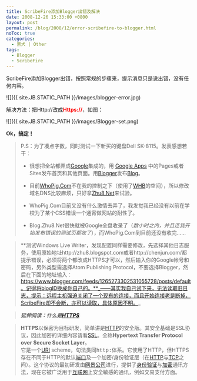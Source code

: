 ```yaml
---
title: ScribeFire添加Blogger出错及解决
date: 2008-12-26 15:33:00 +0800
layout: post
permalink: /blog/2008/12/error-scribefire-to-blogger.html
noToc: true
categories:
  - 黑犬 | Other
tags:
  - Blogger
  - ScribeFire
---
```

ScribeFire添加Blogger出错，按照常规的步骤来，提示消息只是说出错，没有任何内容。

<span class="center">![]({{ site.JB.STATIC_PATH }}/images/blogger-error.jpg)</span>

解决方法：把Http://改成<span style='color: red;'>**Https://**</span>，如图：

<span class="center">![]({{ site.JB.STATIC_PATH }}/images/Blogger-set.png)</span>

**Ok，搞定！**

> P.S：为了凑点字数，同时测试一下新买的键盘Dell SK-8115。发表感想若干：  
> *   很想把全站都弄成[Google](http://www.google.com/)集成的，用 [Google Apps](http://start.zhu8.net/) 中的Pages或者Sites发布首页和其他页面。用[Blogger](http://www.blogger.com/)发布[Blog](http://blog.zhu8.net/)。
>   
> *   目前[WhoPig.Com][1]不在我的控制之下（使用了[WHB](http://www.webhostingbuzz.com/)的空间），所以修改域名DNS比较麻烦，只好拿[Zhu8.Net][2]来试验。
>   
> *   WhoPig.Com目前又没有什么激情去弄了，我发觉我已经没有以前在学校为了某个CSS错误一个通宵做网站的耐性了。
>   
> *   Blog.Zhu8.Net很快就被Google全盘收录了（*数小时之内，并且连我开始发布错误的测试页都收了*），而WhoPig.Com到目前还没有收完……
>   
> 

>   **测试Windows Live Writer，发现配置同样需要修改，先选择其他日志服务，使用原始地址http://zhu8.blogspot.com或者http://chenjun.com/都提示错误，必须将两个都改成HTTPS才可以，然后输入你的Google帐号和密码，另外类型需选择Atom Publishing Protocol，不要选择Blogger，然后在下面的地址输入：https://www.blogger.com/feeds/1265273302531055728/posts/default。记得将blogID换成你自己的。**_——其实我自己试下来，无法读取旧日志，提示：远程主机强迫关闭了一个现有的连接，而且开始连接老是断掉，ScribeFire却不会断，亦可以读取，具体原因不明。_

>   **_延伸阅读：什么是[HTTPS](http://zh.wikipedia.org/wiki/HTTPS)_**

> **HTTPS**以保密为目标研发，简单讲是[HTTP](http://zh.wikipedia.org/wiki/HTTP "HTTP")的安全版。其安全基础是SSL协议，因此加密的详细内容请看[SSL](http://zh.wikipedia.org/wiki/SSL "SSL")。全称**Hypertext Transfer Protocol over Secure Socket Layer**。  
> 它是一个[URI](http://zh.wikipedia.org/wiki/URI "URI") scheme，句法类同<tt>http:</tt>体系。它使用了HTTP，但HTTPS存在不同于HTTP的默认[端口](http://zh.wikipedia.org/wiki/%E7%AB%AF%E5%8F%A3 "端口")及一个加密/身份验证层（在[HTTP](http://zh.wikipedia.org/wiki/HTTP "HTTP")与[TCP](http://zh.wikipedia.org/wiki/TCP "TCP")之间）。这个协议的最初研发由[网景公司](http://zh.wikipedia.org/wiki/%E7%BD%91%E6%99%AF%E5%85%AC%E5%8F%B8 "网景公司")进行，提供了[身份验证][3]与[加密][4]通讯方法，现在它被广泛用于[互联网][5]上安全敏感的通讯，例如交易支付方面。

 [1]: http://www.whopig.com/
 [2]: http://chenjun.com/
 [3]: http://zh.wikipedia.org/wiki/%E8%BA%AB%E4%BB%BD%E9%AA%8C%E8%AF%81 "身份验证"
 [4]: http://zh.wikipedia.org/wiki/%E5%8A%A0%E5%AF%86 "加密"
 [5]: http://zh.wikipedia.org/wiki/%E4%BA%92%E8%81%94%E7%BD%91 "互联网"